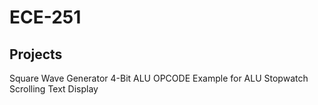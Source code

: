 # ECE-251

## Projects
Square Wave Generator
4-Bit ALU
OPCODE Example for ALU
Stopwatch
Scrolling Text Display
